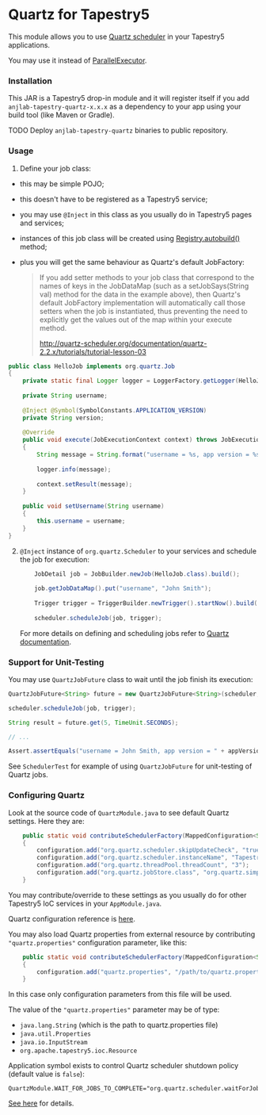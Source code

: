 Quartz for Tapestry5
====================

This module allows you to use [Quartz scheduler](http://quartz-scheduler.org) in your Tapestry5 applications.

You may use it instead of [ParallelExecutor](http://tapestry.apache.org/parallel-execution.html).

### Installation

This JAR is a Tapestry5 drop-in module and it will register itself
if you add `anjlab-tapestry-quartz-x.x.x` as a dependency to your app using your build tool (like Maven or Gradle).

TODO Deploy `anjlab-tapestry-quartz` binaries to public repository.

### Usage

 1. Define your job class:
   - this may be simple POJO;
   - this doesn't have to be registered as a Tapestry5 service;
   - you may use `@Inject` in this class as you usually do in Tapestry5 pages and services;
   - instances of this job class will be created using [Registry.autobuild()](http://tapestry.apache.org/current/apidocs/org/apache/tapestry5/ioc/ObjectLocator.html#autobuild(java.lang.Class)) method;
   - plus you will get the same behaviour as Quartz's default JobFactory:

     > If you add setter methods to your job class that correspond to the names of keys
     > in the JobDataMap (such as a setJobSays(String val) method for the data in the example above),
     > then Quartz's default JobFactory implementation will automatically call those setters
     > when the job is instantiated, thus preventing the need to explicitly get the values out
     > of the map within your execute method.
     >
     > http://quartz-scheduler.org/documentation/quartz-2.2.x/tutorials/tutorial-lesson-03


   ``` java
   public class HelloJob implements org.quartz.Job
   {
       private static final Logger logger = LoggerFactory.getLogger(HelloJob.class);
       
       private String username;
       
       @Inject @Symbol(SymbolConstants.APPLICATION_VERSION)
       private String version;
       
       @Override
       public void execute(JobExecutionContext context) throws JobExecutionException
       {
           String message = String.format("username = %s, app version = %s", username, version);
           
           logger.info(message);
           
           context.setResult(message);
       }
       
       public void setUsername(String username)
       {
           this.username = username;
       }
   }
   ```

 2. `@Inject` instance of `org.quartz.Scheduler` to your services and schedule the job for execution:

    ``` java
        JobDetail job = JobBuilder.newJob(HelloJob.class).build();
        
        job.getJobDataMap().put("username", "John Smith");
        
        Trigger trigger = TriggerBuilder.newTrigger().startNow().build();
        
        scheduler.scheduleJob(job, trigger);

    ```
    
    For more details on defining and scheduling jobs refer to [Quartz documentation](http://quartz-scheduler.org/documentation/quartz-2.2.x/tutorials).
    
### Support for Unit-Testing

You may use `QuartzJobFuture` class to wait until the job finish its execution:

```java
QuartzJobFuture<String> future = new QuartzJobFuture<String>(scheduler, job.getKey());

scheduler.scheduleJob(job, trigger);

String result = future.get(5, TimeUnit.SECONDS);

// ...

Assert.assertEquals("username = John Smith, app version = " + appVersion, result);
```

See `SchedulerTest` for example of using `QuartzJobFuture` for unit-testing of Quartz jobs.

### Configuring Quartz

Look at the source code of `QuartzModule.java` to see default Quartz settings. Here they are:

``` java
    public static void contributeSchedulerFactory(MappedConfiguration<String, Object> configuration)
    {
        configuration.add("org.quartz.scheduler.skipUpdateCheck", "true");
        configuration.add("org.quartz.scheduler.instanceName", "TapestryQuartz");
        configuration.add("org.quartz.threadPool.threadCount", "3");
        configuration.add("org.quartz.jobStore.class", "org.quartz.simpl.RAMJobStore");
    }
```

You may contribute/override to these settings as you usually do for other Tapestry5 IoC services in your `AppModule.java`.

Quartz configuration reference is [here](http://quartz-scheduler.org/documentation/quartz-2.2.x/configuration/).

You may also load Quartz properties from external resource by contributing
`"quartz.properties"` configuration parameter, like this:

``` java
    public static void contributeSchedulerFactory(MappedConfiguration<String, Object> configuration)
    {
        configuration.add("quartz.properties", "/path/to/quartz.properties");
    }
```

In this case only configuration parameters from this file will be used.

The value of the `"quartz.properties"` parameter may be of type:
  - `java.lang.String` (which is the path to quartz.properties file)
  - `java.util.Properties`
  - `java.io.InputStream`
  - `org.apache.tapestry5.ioc.Resource`


Application symbol exists to control Quartz scheduler shutdown policy (default value is `false`):

```
QuartzModule.WAIT_FOR_JOBS_TO_COMPLETE="org.quartz.scheduler.waitForJobsToComplete"
```

[See here](http://quartz-scheduler.org/api/2.2.0/org/quartz/Scheduler.html#shutdown(boolean)) for details.
